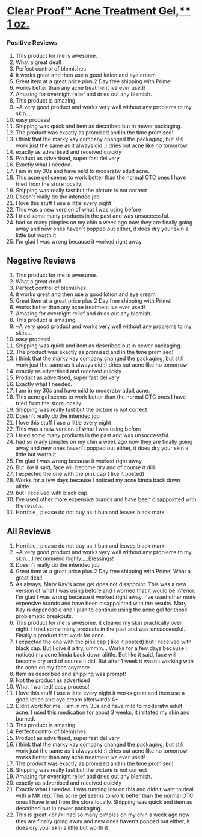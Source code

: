 # [Clear Proof™ Acne Treatment Gel,** 1 oz.](https://products.checkmycream.com/products/Clear-Prooftm-Acne-Treatment-Gel**-1-oz..html)

### Positive Reviews

<ol>
      <li>This product for me is awesome.</li>
      <li>What a great deal!</li>
      <li>Perfect control of blemishes</li>
      <li>it works great and then use a good lotion and eye cream</li>
      <li>Great item at a great price plus 2 Day free shipping with Prime!  </li>
      <li>works better than any acne treatment ive ever used!</li>
      <li>Amazing for overnight relief and dries out any blemish.</li>
      <li>This product is amazing.</li>
      <li>~A very good product and works very well without any problems to my skin....</li>
      <li>easy process!</li>
      <li>Shipping was quick and item as described but in newer packaging.</li>
      <li>The product was exactly as promised and in the time promised!</li>
      <li>i think that the marky kay company changed the packaging, but still work just the same as it always did :) dries out acne like no tomorrow!</li>
      <li>exactly as advertised and received quickly</li>
      <li>Product as advertised, super fast delivery</li>
      <li>Exactly what I needed.</li>
      <li>I am in my 30s and have mild to moderatw adult acne.</li>
      <li>This acne gel seems to work better than the normal OTC ones I have tried from the store locally.</li>
      <li>Shipping was really fast but the picture is not correct</li>
      <li>Doesn&#x27;t really do the intended job</li>
      <li>I love this stuff I use a little every night</li>
      <li>This was a new version of what I was using before</li>
      <li>I tried some many products in the past and was unsuccessful.</li>
      <li>had so many pimples on my chin a week ago now they are finally going away and new ones haven&#x27;t popped out either, it does dry your skin a little but worth it</li>
      <li>I&#x27;m glad I was wrong because it worked right away.  </li>
</ol>


<h2>Negative Reviews</h2>
<ol>
<li> This product for me is awesome.</li>
<li> What a great deal!</li>
<li> Perfect control of blemishes</li>
<li> it works great and then use a good lotion and eye cream</li>
<li> Great item at a great price plus 2 Day free shipping with Prime!  </li>
<li> works better than any acne treatment ive ever used!</li>
<li> Amazing for overnight relief and dries out any blemish.</li>
<li> This product is amazing.</li>
<li> ~A very good product and works very well without any problems to my skin....</li>
<li> easy process!</li>
<li> Shipping was quick and item as described but in newer packaging.</li>
<li> The product was exactly as promised and in the time promised!</li>
<li> i think that the marky kay company changed the packaging, but still work just the same as it always did :) dries out acne like no tomorrow!</li>
<li> exactly as advertised and received quickly</li>
<li> Product as advertised, super fast delivery</li>
<li> Exactly what I needed.</li>
<li> I am in my 30s and have mild to moderatw adult acne.</li>
<li> This acne gel seems to work better than the normal OTC ones I have tried from the store locally.</li>
<li> Shipping was really fast but the picture is not correct</li>
<li> Doesn&#x27;t really do the intended job</li>
<li> I love this stuff I use a little every night</li>
<li> This was a new version of what I was using before</li>
<li> I tried some many products in the past and was unsuccessful.</li>
<li> had so many pimples on my chin a week ago now they are finally going away and new ones haven&#x27;t popped out either, it does dry your skin a little but worth it</li>
<li> I&#x27;m glad I was wrong because it worked right away.  </li>
<li> But like it said, face will become dry and of course it did.</li>
<li> I expected the one with the pink cap ( like it posted)</li>
<li> Works for a few days because I noticed my acne kinda back down alittle.</li>
<li> but I received with black cap.</li>
<li> I&#x27;ve used other more expensive brands and have been disappointed with the results.  </li>
<li> Horrible , please do not buy as it bun and leaves  black mark</li>
</ol>

<h2>All Reviews</h2>

<ol>
    <li> Horrible , please do not buy as it bun and leaves  black mark</li>
    <li> ~A very good product and works very well without any problems to my skin....I recommend highly.....Blessings!</li>
    <li> Doesn&#x27;t really do the intended job</li>
    <li> Great item at a great price plus 2 Day free shipping with Prime!  What a great deal!</li>
    <li> As always, Mary Kay&#x27;s acne gel does not disappoint.  This was a new version of what I was using before and I worried that it would be inferior.  I&#x27;m glad I was wrong because it worked right away.  I&#x27;ve used other more expensive brands and have been disappointed with the results.  Mary Kay is dependable and I plan to continue using the acne gel for those problematic breakouts.</li>
    <li> This product for me is awesome. it cleared my skin practically over night. I tried some many products in the past and was unsuccessful. Finally a product that work for acne.</li>
    <li> I expected the one with the pink cap ( like it posted) but I received with black cap. But I give it a try, ummm... Works for a few days because I noticed my acne kinda back down alittle. But like it said, face will become dry and of course it did. But after 1 week it wasn&#x27;t working with the acne on my face anymore.</li>
    <li> Item as described and shipping was prompt!</li>
    <li> Not the product as advertised</li>
    <li> What I wanted! easy process!</li>
    <li> I love this stuff I use a little every night it works great and then use a good lotion and eye cream afterwards A+</li>
    <li> Didnt work for me. I am in my 30s and have mild to moderatw adult acne. I used this medication for about 3 weeks, it irritated my skin and burned.</li>
    <li> This product is amazing.</li>
    <li> Perfect control of blemishes</li>
    <li> Product as advertised, super fast delivery</li>
    <li> i think that the marky kay company changed the packaging, but still work just the same as it always did :) dries out acne like no tomorrow! works better than any acne treatment ive ever used!</li>
    <li> The product was exactly as promised and in the time promised!</li>
    <li> Shipping was really fast but the picture is not correct</li>
    <li> Amazing for overnight relief and dries out any blemish.</li>
    <li> exactly as advertised and received quickly</li>
    <li> Exactly what I needed. I was running low on this and didn&#x27;t want to deal with a MK rep. This acne gel seems to work better than the normal OTC ones I have tried from the store locally. Shipping was quick and item as described but in newer packaging.</li>
    <li> This is great!&lt;br /&gt;I had so many pimples on my chin a week ago now they are finally going away and new ones haven&#x27;t popped out either, it does dry your skin a little but worth it</li>
</ol>




